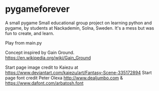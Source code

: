 # pygameforever
A small pygame
Small educational group project on learning python and pygame, by students at Nackademin, Solna, Sweden.
It's a mess but was fun to create, and learn.

Play from main.py


Concept inspired by Gain Ground.
https://en.wikipedia.org/wiki/Gain_Ground

Start page image credit to Kaiezu at https://www.deviantart.com/kaiezu/art/Fantasy-Scene-335172894
Start page font credit Peter Olexa http://www.dealjumbo.com & https://www.dafont.com/arbatosh.font



